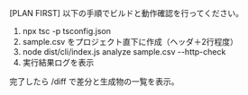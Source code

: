 ﻿[PLAN FIRST]
以下の手順でビルドと動作確認を行ってください。

1) npx tsc -p tsconfig.json
2) sample.csv をプロジェクト直下に作成（ヘッダ＋2行程度）
3) node dist/cli/index.js analyze sample.csv --http-check
4) 実行結果ログを表示

完了したら /diff で差分と生成物の一覧を表示。
